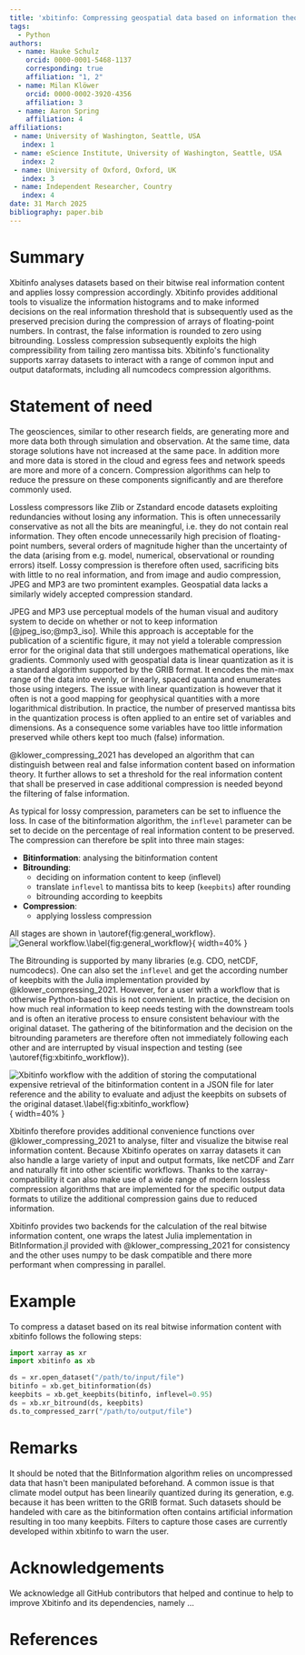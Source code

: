```yaml
---
title: 'xbitinfo: Compressing geospatial data based on information theory'
tags:
  - Python
authors:
  - name: Hauke Schulz
    orcid: 0000-0001-5468-1137
    corresponding: true
    affiliation: "1, 2"
  - name: Milan Klöwer
    orcid: 0000-0002-3920-4356
    affiliation: 3
  - name: Aaron Spring
    affiliation: 4
affiliations:
 - name: University of Washington, Seattle, USA
   index: 1
 - name: eScience Institute, University of Washington, Seattle, USA
   index: 2
 - name: University of Oxford, Oxford, UK
   index: 3
 - name: Independent Researcher, Country
   index: 4
date: 31 March 2025
bibliography: paper.bib
---
```


# Summary

Xbitinfo analyses datasets based on their bitwise real information content and applies lossy compression
accordingly. Xbitinfo provides additional tools to visualize the information histograms and to make
informed decisions on the real information threshold that is subsequently used as the preserved precision
during the compression of arrays of floating-point numbers. In contrast, the false information is rounded
to zero using bitrounding. Lossless compression subsequently exploits the high compressibility from tailing
zero mantissa bits. Xbitinfo's functionality supports xarray datasets to interact with a range of common
input and output dataformats, including all numcodecs compression algorithms. 

# Statement of need

The geosciences,  similar to other research fields, are generating more and more data both through
simulation and observation. At the same time, data storage solutions have not increased at the
same pace. In addition more and more data is stored in the cloud and egress fees and network
speeds are more and more of a concern. Compression algorithms can help to reduce the pressure
on these components significantly and are therefore commonly used.

Lossless compressors like Zlib or Zstandard encode datasets exploiting redundancies without losing
any information. This is often unnecessarily conservative as not all the bits are meaningful,
i.e. they do not contain real information. They often encode unnecessarily high precision of
floating-point numbers, several orders of magnitude higher than the uncertainty of the data
(arising from e.g. model, numerical, observational or rounding errors) itself. Lossy compression
is therefore often used, sacrificing bits with little to no real information, and from image and
audio compression, JPEG and MP3 are two promintent examples. Geospatial data lacks a similarly
widely accepted compression standard.

JPEG and MP3 use perceptual models of the human visual and auditory system to decide on whether
or not to keep information [@jpeg_iso;@mp3_iso]. While this approach is acceptable for the
publication of a scientific figure, it may not yield a tolerable compression error for the original
data that still undergoes mathematical operations, like gradients. Commonly used with geospatial
data is linear quantization as it is a standard algorithm supported by the GRIB format. It encodes
the min-max range of the data into evenly, or linearly, spaced quanta and enumerates those using
integers. The issue with linear quantization is however that it often is not a good mapping for
geophysical quantities with a more logarithmical distribution. In practice, the number of preserved
mantissa bits in the quantization process is often applied to an entire set of variables and dimensions.
As a consequence some variables have too little information preserved while others kept too much
(false) information.

@klower_compressing_2021 has developed an algorithm that can distinguish between real and false
information content based on information theory. It further allows to set a threshold for the real
information content that shall be preserved in case additional compression is needed beyond the
filtering of false information.

As typical for lossy compression, parameters can be set to influence the loss.
In case of the bitinformation algorithm, the `inflevel` parameter can be set to decide on the
percentage of real information content to be preserved.
The compression can therefore be split into three main stages:

 - **Bitinformation**: analysing the bitinformation content
 - **Bitrounding**:
    - deciding on information content to keep (inflevel)
    - translate `inflevel` to mantissa bits to keep (`keepbits`) after rounding
    - bitrounding according to keepbits
 - **Compression**:
    - applying lossless compression

All stages are shown in \autoref{fig:general_workflow}.
![General workflow.\label{fig:general_workflow}](general_workflow.png){ width=40% }

The Bitrounding is supported by many libraries (e.g. CDO, netCDF, numcodecs). One can also set the
`inflevel` and get the according number of keepbits with the Julia implementation provided by
@klower_compressing_2021. However, for a user with a workflow that is otherwise Python-based this
is not convenient. In practice, the decision on how much real information to keep needs
testing with the downstream tools and is often an iterative process to ensure consistent
behaviour with the original dataset. The gathering of the bitinformation and the decision on
the bitrounding parameters are therefore often not immediately following each other and are
interrupted by visual inspection and testing (see \autoref{fig:xbitinfo_workflow}).

![Xbitinfo workflow with the addition of storing the computational expensive retrieval of the bitinformation content in a JSON file for later reference and the ability to evaluate and adjust the keepbits on subsets of the original dataset.\label{fig:xbitinfo_workflow}](xbitinfo_workflow.png){ width=40% }

Xbitinfo therefore provides additional convenience functions over  @klower_compressing_2021 to analyse,
filter and visualize the bitwise real information content. Because Xbitinfo operates on xarray datasets
it can also handle a large variety of input and output formats, like netCDF and Zarr and naturally fit
into other scientific workflows. Thanks to the xarray-compatibility it can also make use of a wide range of
modern lossless compression algorithms that are implemented for the specific output data formats to utilize
the additional compression gains due to reduced information.

Xbitinfo provides two backends for the calculation of the real bitwise information content, one wraps the
latest Julia implementation in BitInformation.jl provided with @klower_compressing_2021 for consistency
and the other uses numpy to be dask compatible and there more performant when compressing in parallel.


# Example

To compress a dataset based on its real bitwise information content with xbitinfo follows the following steps:

```python
import xarray as xr
import xbitinfo as xb

ds = xr.open_dataset("/path/to/input/file")
bitinfo = xb.get_bitinformation(ds)
keepbits = xb.get_keepbits(bitinfo, inflevel=0.95)
ds = xb.xr_bitround(ds, keepbits)
ds.to_compressed_zarr("/path/to/output/file")
```


# Remarks

It should be noted that the BitInformation algorithm relies on uncompressed data that hasn't been manipulated beforehand.
A common issue is that climate model output has been linearily quantized during its generation,
e.g. because it has been written to the GRIB format. Such datasets should be handeled with care as the bitinformation often
contains artificial information resulting in too many keepbits. Filters to capture those cases are currently developed
within xbitinfo to warn the user.

# Acknowledgements

We acknowledge all GitHub contributors that helped and continue to help to improve Xbitinfo and its dependencies, namely ...

# References
